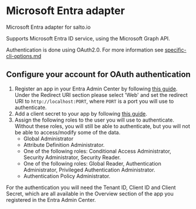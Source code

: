 # Microsoft Entra adapter

Microsoft Entra adapter for salto.io

Supports Microsoft Entra ID service, using the Microsoft Graph API.

Authentication is done using OAuth2.0. For more information see [specific-cli-options.md](specific-cli-options.md)

## Configure your account for OAuth authentication

1. Register an app in your Entra Admin Center by following [this guide](https://learn.microsoft.com/en-us/graph/auth-register-app-v2#register-an-application). Under the Redirect URI section please select 'Web' and set the redirect URI to `http://localhost:PORT`, where `PORT` is a port you will use to authenticate.
2. Add a client secret to your app by following [this guide](https://learn.microsoft.com/en-us/graph/auth-register-app-v2#option-2-add-a-client-secret).
3. Assign the following roles to the user you will use to authenticate. Without these roles, you will still be able to authenticate, but you will not be able to access/modify some of the data.
   - Global Administrator
   - Attribute Definition Administrator.
   - One of the following roles: Conditional Access Administrator, Security Administrator, Security Reader.
   - One of the following roles: Global Reader, Authentication Administrator, Privileged Authentication Administrator.
   - Authentication Policy Administrator.

For the authentication you will need the Tenant ID, Client ID and Client Secret, which are all available in the Overview section of the app you registered in the Entra Admin Center.
